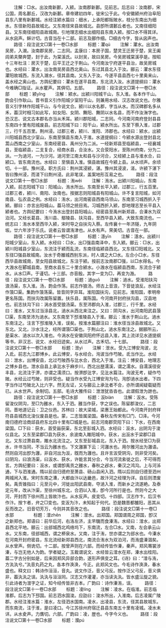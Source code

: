 <!-- { "loadSidebar": true } -->
　　注解：□水。出汝南新郪，入颍。汝南郡新郪。见前志。后志曰：汝南郡，宋公国，周名郪丘，汉改为新郪。章帝建初四年，徙宋公于此。今安徽颍州府治阜阳县东八里有新郪城。水经注颍水篇曰：细水，上承阳都阪陂水，枝分东南出为细水。东径新阳县故城北。又东南径宋县故城北。县卽所谓郪丘者也。又南径细阳县。又东南径细阳县故城南。引地理志细水出细阳县东南入颍。按□水不得其详。从水囟声。稣计切。古音当在十二部。前志及郦作细。□细古今字，皆从囟声也。
　　路径：段注说文□第十一卷□水部
　　标题：灈qú
　　注解：灈水。出汝南吴房，入瀙。汝南郡吴房，二志同。孟康曰：本房子国，楚灵王迁房于楚，吴王阖闾弟夫槩奔楚，封于此，为棠溪氏。以封吴，故曰吴房。今吴房城棠溪亭是。按昭十三年杜注：房灭于楚，后平王迁之于荆山。今河南汝宁府遂平县治，故吴房城也。水经曰：灈水，出汝南吴房县西北奥山。东过其县北入于汝。郦云：灈水东径灈阳故城西，东流入瀙水，径其县南。又东入于汝。今遂平县县西七十里奥来山，盖水经之奥山也。方舆纪要曰：灈水在遂平县南，东北流入汝。水道提纲曰：灈水今难确□指证。从水瞿声。其俱切。五部。
　　路径：段注说文□第十一卷□水部
　　标题：颍yǐnɡ
　　注解：颍水。出颍川阳城干山，东入淮。各本作干山。韵会引作耿山。晋书音义引作阳城少室阳干山，则兼用水经、汉志改说文也。尔雅音义引字林作阳城干山，与今说文合。颍川以水名郡，字当从水。而汉碑郡名多从禾，葢汉时相习如此写，如女阳、女阴、舞阳、舞阴以水名县，而不作汝潕字也。恐汉志、说文古本郡名亦当从禾耳。颍川郡阳城，二志同。今河南河南府登封县县东南四十里有阳城废县。前志阳城下曰：阳干山，颍水所出。东至下蔡入淮，过郡三，行千五百里。荆州浸。过郡三者，颍川、淮阳、沛郡也。水经曰：颍水，出颍川阳城县西北少室山，东南至愼县东南入于淮。水道提纲曰：今颍水源出登封县北蒿山西南之少室山，东南经密县、禹州分为二派。一经新郑县至临颍县，一经襄城县，至临颍县，二支复合，经商水县，合汝水。又合荥阳水，至陈州府南，分为二派。一为濄河，一为沙河。濄河至江南太和县与沙河合，又经颍上县与淮水合，曰颍口。皆东南流也。水经曰：至愼县入淮。愼县故城在今颍上县。从水顷声。余顷切。十一部。豫州浸。职方氏曰：荆州其浸颍，湛。豫州其浸波，溠。许颍下湛下皆曰豫州浸，而溠下曰荆州浸。此非笔误，盖案地形互易之也。
　　路径：段注说文□第十一卷□水部
　　标题：洧wěi
　　注解：洧水。出颍川阳城山，东南入颍。前志阳城下曰：阳城山，洧水所出。东南至长平入颍，过郡三，行五百里。过郡三者，颍川、南阳、汝南也。按据志则阳城县有阳城山。许不复言阳城，如河南县、弘农县之例。水经曰：洧水，出河南密县西南马领山，东南至习城西折入于颍。郦曰：亦言出阳城山。葢马领之统目焉。习城西折入颍，卽地理志至长平县入颍者也。方舆纪要曰：今洧水出登封县阳城山，经密县至禹州新郑县，合溱水为双泊河。又经长葛县、洧川县、鄢陵县、扶沟县，至西华县入颍。大致东南流也。一统志曰：洧水本至西华入颍，宋时导之自扶沟入蔡。左传襄十一年济隧，九年阴坂。廿六年涉于乐氏。说者云皆谓洧津也。从水有声。荣美切。古音在一部。
　　路径：段注说文□第十一卷□水部
　　标题：濦yīn
　　注解：濦水。出颍川阳城少室山，东入颍。水经曰：□水，出□强县南泽中，东入颍。郦云：□水，出颍川阳城县少室山，东流注于颍而乱流，东南径临颍县西北。又东径□阳城北。又东径□强县故城南。汝水于奇雒城西别东派，时人谓之大□水。左合小□水，东径西华县故城南，至女阳县故城北，东注于颍。按前志汝南郡□强，以□水得名。今大溵水在郾城县南，至商水县东二十里合颍水。小溵水在临颍县西南，东流合于颍水。从水□声。于谨切。十三部。亦音殷。其字一变为□，再变为溵。
　　路径：段注说文□第十一卷□水部
　　标题：濄ɡuō
　　注解：濄水。受淮阳扶沟浪汤渠，东入淮。汤，韵会作荡。前志作狼汤。师古上音浪，下音徒浪反。水经注作蒗□渠。集韵作蒗荡渠。皆音同字异耳。淮阳国扶沟，见前志。淮阳国，孝明帝更名陈国。而扶沟改属陈留置。扶乐县，属陈国。今河南开封府扶沟县，汉县地也。前志扶沟下曰：涡水首受狼汤渠。东至沛郡向入淮，过郡三，行千里。水经曰：淮水，又东过当涂县北，濄水从西北来注之。又曰：阴沟水，出河南阳武县蒗□渠，东南至沛为濄水。又东南至下邳淮陵县入于淮。郦云：淮水于荆山北。濄水东南注之。注言下邳淮陵入淮，误矣。按淮水篇郦注曰：淮水径当涂县故城北。又东北。又北，沙水注之，经所谓蒗□渠也。于荆山北，濄水东南注之。据郦所云，是渠水、濄水以次入淮也。今涡水在安徽凤阳府怀远县入淮，其上流详见水道提纲等书，非汉志、说文、水经旧迹矣。从水过声。古禾切。十七部。
　　路径：段注说文□第十一卷□水部
　　标题：泄yì
　　注解：泄水。受九江博安洵波，北入氐。前志九江郡博乡。此云博安，与水经合。洵波当作芍陂。氐当作比。水经曰：泄水，出博安县，北过芍陂西与沘水合，西北入于淮。注云：博安县，地理志之博乡县也。泄水自县上承沘水于麻步川，西北出歴濡溪，谓之濡水。自濡溪径安丰县，北流注于淠，亦谓之濡须口。按淠卽沘字，见沘水篇注。洵波无考，疑作芍陂。水经云过芍陂，则非受也。疑当作水受九江博安洵为句。洵卽濄水出者。下四字当作过芍陂北入比六字。然无左证，又与郦云上承沘者不合，亦所谓闻疑载疑而已。从水世声。余制切。五部。毛诗大雅传曰：泄泄犹沓沓也。此谓假泄为詍也。
　　路径：段注说文□第十一卷□水部
　　标题：汳biàn
　　注解：汳水。受陈留浚仪阴沟，至□为雝水，东入于泗。雝当作获，字之误也。陈留郡浚仪，二志同。晋地道记云：卫之仪邑。苏林曰：故大梁城，梁惠王始都此。今河南开封府祥符县县城西北浚仪废县是也。蒙，二志皆属梁国。春秋左传宋有□门、□泽。今河南归德府洽商邱县府东北四十里有□城是也。前志河南郡荧阳下曰：下水，在西南梁国。□下曰：获水，首受甾获渠，东北至彭城入泗。水经曰：汳水，出阴沟于浚仪县北。又东至梁郡□县为获水，余波南入雎阳城中。获水，出汳水于梁郡□县北。又东过萧县南，雎水北流注之。又东至彭城县北，东入于泗。按水经至□为获水，许书当同，不当云为雝水也。下文灉篆下云：河灉水也。用尔雅河出为灉语。然则自河出卽为灉，非自河出为汳，旣而为灉也。且许言汳受阴沟，则非受河矣。曰阴沟，曰浪汤渠，曰汳水、获水，许能言其分合，今当河流絫徙之后，不可得而言。方舆纪要曰：汳水，或谓卽禹贡之雝水，春秋之邲水，秦汉之鸿沟。上与河泲通，下与泗淮通。隋以前自归德府至萧县、砀山县闲入泗。隋以后则自归德至泗州两城闲入淮。宋时东南之漕，大都由汴以达畿邑，故汴河之经理为详。自后则湮废矣。禹贡锥指曰：元至元中，河徙出阳武县南，夺濄入淮，而新乡之流遂絶。及泰定元年，改从汴渠，至徐州城东北，合泗以入淮，卽今河所行是也。然则今之大河，开封而下徐州而上皆故汴也。从水反声。皮变切。十四部。汉志作卞。后汉书作汴。按卞者，弁之□变也。变汳为汴，未知起于何代。恐是魏晋都雒阳，恶其从反而改之。旧音切芳万，今则并其音改之也。
　　路径：段注说文□第十一卷□水部
　　
　　标题：潧zhēn
　　注解：潧水。出郑国。郑国谓周之郑国，卽汉之新郑也。郑语曰：前华后河，右洛左济，主芣騩而食溱洧。水经曰：潧水，出郑县西北平地。郦云：出郐城西北鸡络坞下，东南流，左合□水。又南，左会承云山水。又东南，径郐城西，谓之桺泉水。又南，注于洧，世亦谓之为郐水也。今溱水在河南开封府密县，东北流经新郑县西北，南流合洧水为双泊河，而洧盛溱涸矣。从水曾声。侧诜切。十二部。按曾声则在六部。而经传皆作溱，秦声。郑风骞裳涉溱，与岂无他人为韵。学者疑之。玉裁谓说文、水经皆云潧水在郑，溱水出桂阳。葢二字古分别如是，后来因郑风异部合韵，遂形声俱变之耳。《诗》曰：“潧与洧，方汍汍兮。”汍音丸药之丸，各本作涣涣，今正。此郑风文也。今毛诗作涣涣，春水盛也。释文曰：韩诗作洹洹，音丸。说文作泛，音父弓反。按作泛父弓反，音义俱非，葢汍汍之误。汍汍与洹洹同。汉志又作灌灌，亦当读汍汍。皆水盛沄旋之貌。引此诗者为潧字之证，知今经传皆非古本。广韵曰：诗作溱洧，误。
　　路径：段注说文□第十一卷□水部
　　标题：凌línɡ
　　注解：凌水。在临淮。前志临淮郡。后志为下邳国。前志泗水国浚。应劭曰：浚水所出，入淮南。后志凌属广陵郡。水经注淮水篇：淮水，左径泗水国南。凌水，出凌县，东流，径其县故城东。而东南流，注于淮，是曰凌口。今江苏徐州府宿迁县县东南五十里有凌城。凌水未详。从水夌声。力膺切。六部。广韵曰：凌，歴也。今字今义也。
　　路径：段注说文□第十一卷□水部
　　标题：濮pú
